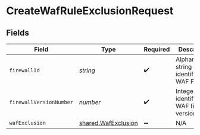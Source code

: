 # CreateWafRuleExclusionRequest


## Fields

| Field                                                      | Type                                                       | Required                                                   | Description                                                | Example                                                    |
| ---------------------------------------------------------- | ---------------------------------------------------------- | ---------------------------------------------------------- | ---------------------------------------------------------- | ---------------------------------------------------------- |
| `firewallId`                                               | *string*                                                   | :heavy_check_mark:                                         | Alphanumeric string identifying a WAF Firewall.            | fW7g2uUGZzb2W9Euo4Mo0r                                     |
| `firewallVersionNumber`                                    | *number*                                                   | :heavy_check_mark:                                         | Integer identifying a WAF firewall version.                | 1                                                          |
| `wafExclusion`                                             | [shared.WafExclusion](../../models/shared/wafexclusion.md) | :heavy_minus_sign:                                         | N/A                                                        |                                                            |